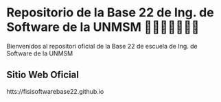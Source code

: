 # Repositorio de la Base 22 de Ing. de Software de la UNMSM 👩🏻‍💻👨🏻‍💻🚀
Bienvenidos al repositori oficial de la Base 22 de escuela de Ing. de Software de la UNMSM
## Sitio Web Oficial
htts://fisisoftwarebase22.github.io